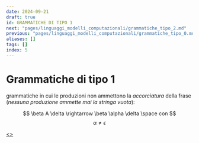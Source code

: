 ```yaml
---
date: 2024-09-21
draft: true
id: GRAMMATICHE DI TIPO 1
next: "pages/linguaggi_modelli_computazionali/grammatiche_tipo_2.md"
previous: "pages/linguaggi_modelli_computazionali/grammatiche_tipo_0.md"
aliases: []
tags: []
index: 5
---
```

# Grammatiche di tipo 1

grammatiche in cui le produzioni non ammettono la *accorciatura* della frase (*nessuna produzione ammette mai la stringa vuota*):

$$
\beta A \delta \rightarrow \beta \alpha \delta \space con
$$
$$
\alpha \neq \epsilon
$$

[<](pages/linguaggi_modelli_computazionali/grammatiche_tipo_0.md)[>](pages/linguaggi_modelli_computazionali/grammatiche_tipo_2.md)

